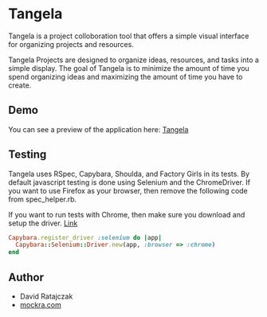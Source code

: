 # Tangela
Tangela is a project colloboration tool that offers a simple visual
interface for organizing projects and resources.

Tangela Projects are designed to organize ideas, resources, and tasks
into a simple display. The goal of Tangela is to minimize the amount of
time you spend organizing ideas and maximizing the amount of time you
have to create.

## Demo

You can see a preview of the application here:
[Tangela](http://tangela.herokuapp.com/)

## Testing
Tangela uses RSpec, Capybara, Shoulda, and Factory Girls in its
tests. By default javascript testing is done using Selenium and the
ChromeDriver. If you want to use Firefox as your browser, then remove
the following code from spec_helper.rb.

If you want to run tests with Chrome, then make sure you download and
setup the driver. [Link](http://code.google.com/p/selenium/wiki/ChromeDriver)

``` ruby
Capybara.register_driver :selenium do |app|
  Capybara::Selenium::Driver.new(app, :browser => :chrome)
end
```

## Author

* David Ratajczak
* [mockra.com](http://mockra.com/)
